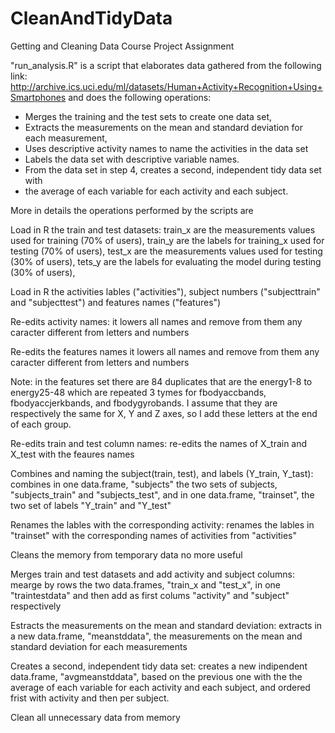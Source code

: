 # CleanAndTidyData
Getting and Cleaning Data Course Project Assignment


"run_analysis.R" is a script that elaborates data gathered from the following link:
 http://archive.ics.uci.edu/ml/datasets/Human+Activity+Recognition+Using+Smartphones
 and does the following operations:
 
* Merges the training and the test sets to create one data set,
* Extracts the measurements on the mean and standard deviation for each measurement,
* Uses descriptive activity names to name the activities in the data set
* Labels the data set with descriptive variable names.
* From the data set in step 4, creates a second, independent tidy data set with 
* the average of each variable for each activity and each subject.

More in details the operations performed by the scripts are

Load in R the train and test datasets: 
train_x are the measurements values used for training (70% of users),
train_y are the labels for training_x used for testing (70% of users),
test_x are the measurements values used for testing (30% of users),
tets_y are the labels for evaluating the model during testing (30% of users),

Load in R the activities lables ("activities"), subject numbers 
("subjecttrain" and "subjecttest") and features names ("features")

Re-edits activity names:
it lowers all names and remove from them any caracter different from
letters and numbers

Re-edits the features names 
it lowers all names and remove from them any caracter different from
letters and numbers

Note: 
in the features set there are 84 duplicates that are the energy1-8 to 
energy25-48 which are repeated 3 tymes for fbodyaccbands, 
fbodyaccjerkbands, and fbodygyrobands. I assume that they are respectively
the same for X, Y and Z axes, so I add these letters at the end of each
group. 


Re-edits train and test column names:
re-edits the names of X_train and X_test with the feaures names

Combines and naming the subject(train, test), and labels (Y_train, Y_tast):
combines in one data.frame, "subjects" the two sets of subjects, "subjects_train" and
"subjects_test", and in one data.frame, "trainset", the two set of labels "Y_train"
and "Y_test"

Renames the lables with the corresponding activity:
renames the lables in "trainset" with the corresponding names of activities from
"activities"

Cleans the memory from temporary data no more useful

Merges train and test datasets and add activity and subject columns:
mearge by rows the two data.frames, "train_x and "test_x", in one "traintestdata"
and then add as first colums "activity" and "subject" respectively

Estracts the measurements on the mean and standard deviation: 
extracts in a new data.frame, "meanstddata", the measurements on the mean and
standard deviation for each measurements

Creates a second, independent tidy data set:
creates a new indipendent data.frame, "avgmeanstddata", based on the previous one
with the the average of each variable for each activity and each subject, and ordered
frist with activity and then per subject.

Clean all unnecessary data from memory

